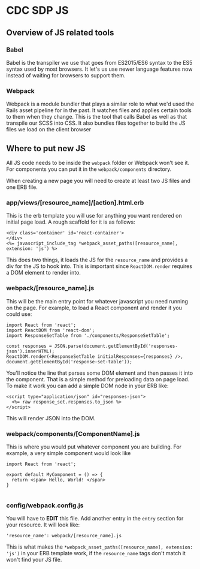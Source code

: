 # CDC SDP JS 

## Overview of JS related tools

### Babel 
Babel is the transpiler we use that goes from ES2015/ES6 syntax to the ES5 syntax used by most browsers. It let's us use newer language features now instead of waiting for browsers to support them. 

### Webpack
Webpack is a module bundler that plays a similar role to what we'd used the Rails asset pipeline for in the past. It watches files and applies certain tools to them when they change. This is the tool that calls Babel as well as that transpile our SCSS into CSS. It also bundles files together to build the JS files we load on the client browser

## Where to put new JS

All JS code needs to be inside the `webpack` folder or Webpack won't see it. For components you can put it in the `webpack/components` directory. 

When creating a new page you will need to create at least two JS files and one ERB file. 

### app/views/[resource_name]/[action].html.erb
This is the erb template you will use for anything you want rendered on initial page load. A rough scaffold for it is as follows: 

```
<div class='container' id='react-container'>
</div>
<%= javascript_include_tag *webpack_asset_paths([resource_name], extension: 'js') %>
```

This does two things, it loads the JS for the `resource_name` and provides a div for the JS to hook into. This is important since `ReactDOM.render` requires a DOM element to render into. 

### webpack/[resource_name].js

This will be the main entry point for whatever javascript you need running on the page. For example, to load a React component and render it you could use:

```
import React from 'react';
import ReactDOM from 'react-dom';
import ResponseSetTable from './components/ResponseSetTable';

const responses = JSON.parse(document.getElementById('responses-json').innerHTML);
ReactDOM.render(<ResponseSetTable initialResponses={responses} />, document.getElementById('response-set-table'));
```
You'll notice the line that parses some DOM element and then passes it into the component. That is a simple method for preloading data on page load. To make it work you can add a simple DOM node in your ERB like: 

```
<script type="application/json" id="responses-json">
  <%= raw response_set.responses.to_json %>
</script>
```
This will render JSON into the DOM. 

### webpack/components/[ComponentName].js

This is where you would put whatever component you are building. For example, a very simple component would look like 

```
import React from 'react';

export default MyComponent = () => {
  return <span> Hello, World! </span>
}
  
```

### config/webpack.config.js
You will have to **EDIT** this file. Add another entry in the `entry` section for your resource. It will look like: 

```
'resource_name': webpack/[resource_name].js
```

This is what makes the `*webpack_asset_paths([resource_name], extension: 'js')` in your ERB template work, if the `resource_name` tags don't match it won't find your JS file. 